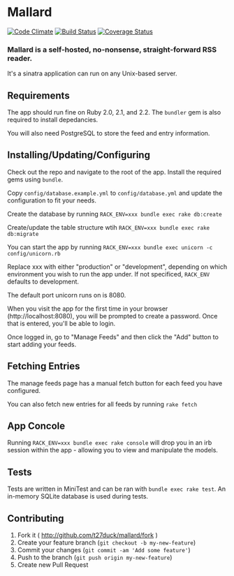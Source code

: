 Mallard
=======

[![Code Climate](https://codeclimate.com/github/t27duck/mallard/badges/gpa.svg)](https://codeclimate.com/github/t27duck/mallard)
[![Build Status](https://travis-ci.org/t27duck/mallard.svg?branch=master)](https://travis-ci.org/t27duck/mallard)
[![Coverage Status](https://coveralls.io/repos/t27duck/mallard/badge.svg)](https://coveralls.io/r/t27duck/mallard)

### Mallard is a self-hosted, no-nonsense, straight-forward RSS reader.

It's a sinatra application can run on any Unix-based server.

## Requirements

The app should run fine on Ruby 2.0, 2.1, and 2.2. The `bundler` gem is also required to install depedancies.

You will also need PostgreSQL to store the feed and entry information.

## Installing/Updating/Configuring

Check out the repo and navigate to the root of the app. Install the required gems using `bundle`.

Copy `config/database.example.yml` to `config/database.yml` and update the configuration to fit your needs.

Create the database by running `RACK_ENV=xxx bundle exec rake db:create`

Create/update the table structure wtih `RACK_ENV=xxx bundle exec rake db:migrate`

You can start the app by running `RACK_ENV=xxx bundle exec unicorn -c config/unicorn.rb`

Replace xxx with either "production" or "development", depending on which environment you wish to run the app under. If not specificed, `RACK_ENV` defaults to development.

The default port unicorn runs on is 8080.

When you visit the app for the first time in your browser (http://localhost:8080), you will be prompted to create a password. Once that is entered, you'll be able to login.

Once logged in, go to "Manage Feeds" and then click the "Add" button to start adding your feeds.

## Fetching Entries

The manage feeds page has a manual fetch button for each feed you have configured.

You can also fetch new entries for all feeds by running `rake fetch`

## App Concole

Running `RACK_ENV=xxx bundle exec rake console` will drop you in an irb session within the app - allowing you to view and manipulate the models.

## Tests

Tests are written in MiniTest and can be ran with `bundle exec rake test`. An in-memory SQLite database is used during tests.

## Contributing

1. Fork it ( http://github.com/t27duck/mallard/fork )
2. Create your feature branch (`git checkout -b my-new-feature`)
3. Commit your changes (`git commit -am 'Add some feature'`)
4. Push to the branch (`git push origin my-new-feature`)
5. Create new Pull Request
